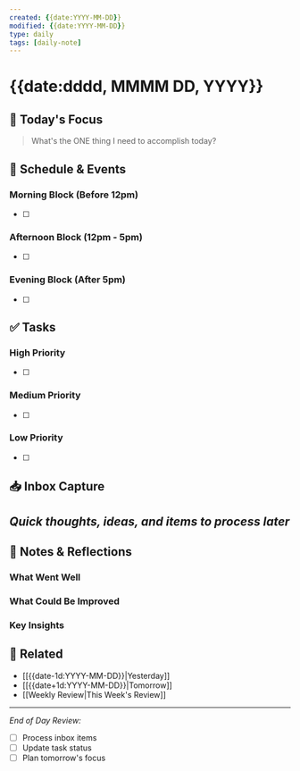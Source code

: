 ```yaml
---
created: {{date:YYYY-MM-DD}}
modified: {{date:YYYY-MM-DD}}
type: daily
tags: [daily-note]
---
```


# {{date:dddd, MMMM DD, YYYY}}

## 🎯 Today's Focus
> What's the ONE thing I need to accomplish today?

## 📅 Schedule & Events
### Morning Block (Before 12pm)
- [ ] 

### Afternoon Block (12pm - 5pm)
- [ ] 

### Evening Block (After 5pm)
- [ ] 

## ✅ Tasks
### High Priority
- [ ] 

### Medium Priority
- [ ] 

### Low Priority
- [ ] 

## 📥 Inbox Capture
*Quick thoughts, ideas, and items to process later*
- 

## 📝 Notes & Reflections

### What Went Well

### What Could Be Improved

### Key Insights

## 🔗 Related
- [[{{date-1d:YYYY-MM-DD}}|Yesterday]]
- [[{{date+1d:YYYY-MM-DD}}|Tomorrow]]
- [[Weekly Review|This Week's Review]]

---
*End of Day Review:*
- [ ] Process inbox items
- [ ] Update task status
- [ ] Plan tomorrow's focus